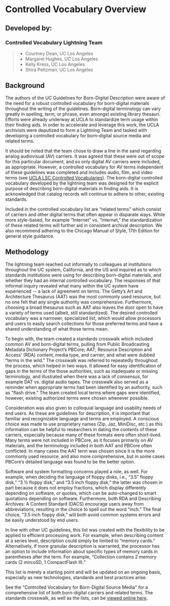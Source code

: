# Controlled Vocabulary Overview

## Developed by:
### Controlled Vocabulary Lightning Team
  >*   Courtney Dean, UC Los Angeles
  >*   Margaret Hughes, UC Los Angeles
  >*   Kelly Kress, UC Los Angeles 
  >*   Shira Peltzman, UC Los Angeles
  
## Background
The authors of the UC Guidelines for Born-Digital Description were aware of the need for a robust controlled vocabulary for born-digital materials throughout the writing of the guidelines. Born-digital terminology can vary greatly in spelling, term, or phrase, even amongst existing library thesauri. Efforts were already underway at UCLA to standardize term usage within their finding aids. In order to accelerate and leverage this work, the UCLA archivists were deputized to form a Lightning Team and tasked with developing a controlled vocabulary for born-digital source media and related terms.

It should be noted that the team chose to draw a line in the sand regarding analog audiovisual (AV) carriers. It was agreed that these were out of scope for this particular document, and so only digital AV carriers were included, as appropriate. However, a controlled vocabulary for AV terms independent of these guidelines was completed and includes audio, film, and video terms (see [UCLA LSC Controlled Vocabularies](https://github.com/ucla-lsc/Controlled_Vocabularies)). The born-digital controlled vocabulary developed by the lightning team was designed for the explicit purpose of describing born-digital materials in finding aids. It is acknowledged that catalog records will continue to adhere to other, existing standards.

Included in the controlled vocabulary list are “related terms” which consist of carriers and other digital terms that often appear in disparate ways. While more style-based, for example “Internet” vs. “internet,” the standardization of these related terms will further aid in consistent archival description. We also recommend adhering to the Chicago Manual of Style, 17th Edition for general style guidance. 

## Methodology
The lightning team reached out informally to colleagues at institutions throughout the UC system, California, and the US and inquired as to which standards institutions were using for describing born-digital materials, and whether they had an internal controlled vocabulary. The responses of that informal inquiry revealed what many within the UC system have experienced -- a lack of agreement on terms. The Getty’s Art and Architecture Thesaurus (AAT) was the most commonly used resource, but no one felt that any single authority was comprehensive. Furthermore, choosing a broad thesaurus such as AAT also leaves the door open to have a variety of terms used (albeit, still standardized). The desired controlled vocabulary was a narrower, specialized list, which would allow processors and users to easily search collections for those preferred terms and have a shared understanding of what those terms mean. 

To begin with, the team created a standards crosswalk which included common AV and born-digital terms, pulling from Public Broadcasting Metadata Dictionary Project’s PBCore; AAT; Resource Description and Access' (RDA) content, media type, and carrier; and what were dubbed “terms in the wild.” The crosswalk was referred to repeatedly throughout the process, which helped in two ways. It allowed for easy  identification of gaps in the terms of the those authorities, such as inadequate or missing terminology, and illustrated when there was a lack of consensus, for example DAT vs. digital audio tapes. The crosswalk also served as a reminder when appropriate terms had been identified by an authority, such as "flash drive." The team created local terms where gaps were identified, however, existing authorized terms were chosen whenever possible. 

Consideration was also given to colloquial language and usability needs of end users. As these are guidelines for description, it is important that familiar and recognizable language and terms are employed. A conscious choice was made to use proprietary names (Zip, Jaz, MiniDisc, etc.) as this information can be helpful to researchers in dating the contents of these carriers, especially because many of these formats were often short-lived. Many terms were not included in PBCore, as it focuses primarily on AV materials, and the terminology included in both AAT and PBCore often conflicted. In many cases the AAT term was chosen since it is the more commonly used resource, and also more comprehensive, but in some cases PBCore’s detailed language was found to be the better option. 

Software and system formatting concerns played a role, as well. For example, when deciding the language of floppy disks, i.e., “3.5” floppy disk,” “3 ½ floppy disk,” and “3.5 inch floppy disk,” the latter was chosen in part because it does not employ fractions, which display differently depending on software, or quotes, which can be auto-changed to smart quotations depending on software. Furthermore, both RDA and Describing Archives: A Content Standard (DACS) encourage users away from abbreviations, resulting in the choice to spell out the word “inch.” The final choice, “3.5 inch floppy disk,” will both avoid common systems errors and be easily understood by end users.

In line with other UC guidelines, this list was created with the flexibility to be applied to efficient processing work. For example, when describing content at a series level, description could simply be limited to “memory cards.” Alternatively, if more granular description is warranted, the processor has an option to include information about specific types of memory cards in parentheses after the term. For example, “Collection contains 2 memory cards (2 mircoSD, 1 CompactFlash II).”

This list is merely a starting point and will be updated on an ongoing basis, especially as new technologies, standards and best practices arise.

See the "Controlled Vocabulary for Born-Digital Source Media" for a comprehensive list of both born-digital carriers and related terms. The standards crosswalk, as well as the lists, can be [viewed online here](https://docs.google.com/spreadsheets/d/1Pwxks3DvivbHZP1QvDz6LpmpON19AYf483chhXmnHNw/edit?usp=sharing).




